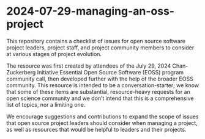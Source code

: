 # 2024-07-29-managing-an-oss-project

This repository contains a checklist of issues for open source software project leaders, project staff, and project community members to consider at various stages of project evolution. 

The resource was first created by attendees of the July 29, 2024 Chan-Zuckerberg Initiative Essential Open Source Software (EOSS) program community call, then developed further with the help of the broader EOSS community. This resource is intended to be a conversation-starter; we know that some of these items are substantial, resource-heavy requests for an open science community and we don’t intend that this is a comprehensive list of topics, nor a limiting one. 

We encourage suggestions and contributions to expand the scope of issues that open source project leaders should consider when managing a project, as well as resources that would be helpful to leaders and their projects.


